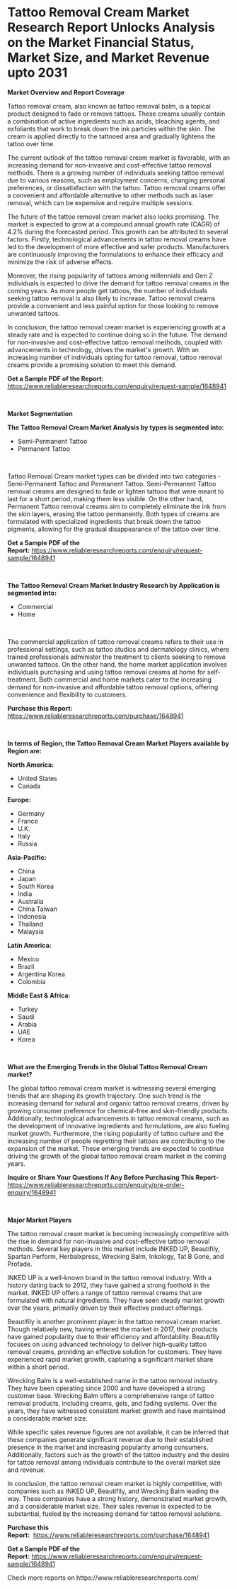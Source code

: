 <p><h1>Tattoo Removal Cream Market Research Report Unlocks Analysis on the Market Financial Status, Market Size, and Market Revenue upto 2031</h1></p><p><strong>Market Overview and Report Coverage</strong></p>
<p><p>Tattoo removal cream, also known as tattoo removal balm, is a topical product designed to fade or remove tattoos. These creams usually contain a combination of active ingredients such as acids, bleaching agents, and exfoliants that work to break down the ink particles within the skin. The cream is applied directly to the tattooed area and gradually lightens the tattoo over time.</p><p>The current outlook of the tattoo removal cream market is favorable, with an increasing demand for non-invasive and cost-effective tattoo removal methods. There is a growing number of individuals seeking tattoo removal due to various reasons, such as employment concerns, changing personal preferences, or dissatisfaction with the tattoo. Tattoo removal creams offer a convenient and affordable alternative to other methods such as laser removal, which can be expensive and require multiple sessions.</p><p>The future of the tattoo removal cream market also looks promising. The market is expected to grow at a compound annual growth rate (CAGR) of 4.2% during the forecasted period. This growth can be attributed to several factors. Firstly, technological advancements in tattoo removal creams have led to the development of more effective and safer products. Manufacturers are continuously improving the formulations to enhance their efficacy and minimize the risk of adverse effects.</p><p>Moreover, the rising popularity of tattoos among millennials and Gen Z individuals is expected to drive the demand for tattoo removal creams in the coming years. As more people get tattoos, the number of individuals seeking tattoo removal is also likely to increase. Tattoo removal creams provide a convenient and less painful option for those looking to remove unwanted tattoos.</p><p>In conclusion, the tattoo removal cream market is experiencing growth at a steady rate and is expected to continue doing so in the future. The demand for non-invasive and cost-effective tattoo removal methods, coupled with advancements in technology, drives the market's growth. With an increasing number of individuals opting for tattoo removal, tattoo removal creams provide a promising solution to meet this demand.</p></p>
<p><strong>Get a Sample PDF of the Report:</strong> <a href="https://www.reliableresearchreports.com/enquiry/request-sample/1648941">https://www.reliableresearchreports.com/enquiry/request-sample/1648941</a></p>
<p>&nbsp;</p>
<p><strong>Market Segmentation</strong></p>
<p><strong>The Tattoo Removal Cream Market Analysis by types is segmented into:</strong></p>
<p><ul><li>Semi-Permanent Tattoo</li><li>Permanent Tattoo</li></ul></p>
<p>&nbsp;</p>
<p><p>Tattoo Removal Cream market types can be divided into two categories - Semi-Permanent Tattoo and Permanent Tattoo. Semi-Permanent Tattoo removal creams are designed to fade or lighten tattoos that were meant to last for a short period, making them less visible. On the other hand, Permanent Tattoo removal creams aim to completely eliminate the ink from the skin layers, erasing the tattoo permanently. Both types of creams are formulated with specialized ingredients that break down the tattoo pigments, allowing for the gradual disappearance of the tattoo over time.</p></p>
<p><strong>Get a Sample PDF of the Report:</strong>&nbsp;<a href="https://www.reliableresearchreports.com/enquiry/request-sample/1648941">https://www.reliableresearchreports.com/enquiry/request-sample/1648941</a></p>
<p>&nbsp;</p>
<p><strong>The Tattoo Removal Cream Market Industry Research by Application is segmented into:</strong></p>
<p><ul><li>Commercial</li><li>Home</li></ul></p>
<p>&nbsp;</p>
<p><p>The commercial application of tattoo removal creams refers to their use in professional settings, such as tattoo studios and dermatology clinics, where trained professionals administer the treatment to clients seeking to remove unwanted tattoos. On the other hand, the home market application involves individuals purchasing and using tattoo removal creams at home for self-treatment. Both commercial and home markets cater to the increasing demand for non-invasive and affordable tattoo removal options, offering convenience and flexibility to customers.</p></p>
<p><strong>Purchase this Report:</strong>&nbsp; <a href="https://www.reliableresearchreports.com/purchase/1648941">https://www.reliableresearchreports.com/purchase/1648941</a></p>
<p>&nbsp;</p>
<p><strong>In terms of Region, the Tattoo Removal Cream Market Players available by Region are:</strong></p>
<p>
    <p> <strong> North America: </strong>
        <ul>
            <li>United States</li>
            <li>Canada</li>
        </ul>
        </p> 
    <p> <strong> Europe: </strong>
        <ul>
            <li>Germany</li>
            <li>France</li>
            <li>U.K.</li>
            <li>Italy</li>
            <li>Russia</li>
        </ul>
        </p> 
    <p> <strong> Asia-Pacific: </strong>
        <ul>
            <li>China</li>
            <li>Japan</li>
            <li>South Korea</li>
            <li>India</li>
            <li>Australia</li>
            <li>China Taiwan</li>
            <li>Indonesia</li>
            <li>Thailand</li>
            <li>Malaysia</li>
        </ul>
        </p> 
    <p> <strong> Latin America: </strong>
        <ul>
            <li>Mexico</li>
            <li>Brazil</li>
            <li>Argentina Korea</li>
            <li>Colombia</li>
        </ul>
        </p> 
    <p> <strong> Middle East & Africa: </strong>
        <ul>
            <li>Turkey</li>
            <li>Saudi</li>
            <li>Arabia</li>
            <li>UAE</li>
            <li>Korea</li>
        </ul>
    </p>
    </p>
<p>&nbsp;</p>
<p><strong>What are the Emerging Trends in the Global Tattoo Removal Cream market?</strong></p>
<p><p>The global tattoo removal cream market is witnessing several emerging trends that are shaping its growth trajectory. One such trend is the increasing demand for natural and organic tattoo removal creams, driven by growing consumer preference for chemical-free and skin-friendly products. Additionally, technological advancements in tattoo removal creams, such as the development of innovative ingredients and formulations, are also fueling market growth. Furthermore, the rising popularity of tattoo culture and the increasing number of people regretting their tattoos are contributing to the expansion of the market. These emerging trends are expected to continue driving the growth of the global tattoo removal cream market in the coming years.</p></p>
<p><strong>Inquire or Share Your Questions If Any Before Purchasing This Report</strong>- <a href="https://www.reliableresearchreports.com/enquiry/pre-order-enquiry/1648941">https://www.reliableresearchreports.com/enquiry/pre-order-enquiry/1648941</a></p>
<p>&nbsp;</p>
<p><strong>Major Market Players</strong></p>
<p><p>The tattoo removal cream market is becoming increasingly competitive with the rise in demand for non-invasive and cost-effective tattoo removal methods. Several key players in this market include INKED UP, Beautifily, Spartan Perform, Herbalxpress, Wrecking Balm, Inkology, Tat B Gone, and Profade.</p><p>INKED UP is a well-known brand in the tattoo removal industry. With a history dating back to 2012, they have gained a strong foothold in the market. INKED UP offers a range of tattoo removal creams that are formulated with natural ingredients. They have seen steady market growth over the years, primarily driven by their effective product offerings.</p><p>Beautifily is another prominent player in the tattoo removal cream market. Though relatively new, having entered the market in 2017, their products have gained popularity due to their efficiency and affordability. Beautifily focuses on using advanced technology to deliver high-quality tattoo removal creams, providing an effective solution for customers. They have experienced rapid market growth, capturing a significant market share within a short period.</p><p>Wrecking Balm is a well-established name in the tattoo removal industry. They have been operating since 2000 and have developed a strong customer base. Wrecking Balm offers a comprehensive range of tattoo removal products, including creams, gels, and fading systems. Over the years, they have witnessed consistent market growth and have maintained a considerable market size.</p><p>While specific sales revenue figures are not available, it can be inferred that these companies generate significant revenue due to their established presence in the market and increasing popularity among consumers. Additionally, factors such as the growth of the tattoo industry and the desire for tattoo removal among individuals contribute to the overall market size and revenue.</p><p>In conclusion, the tattoo removal cream market is highly competitive, with companies such as INKED UP, Beautifily, and Wrecking Balm leading the way. These companies have a strong history, demonstrated market growth, and a considerable market size. Their sales revenue is expected to be substantial, fueled by the increasing demand for tattoo removal solutions.</p></p>
<p><strong>Purchase this Report:</strong>&nbsp;&nbsp;<a href="https://www.reliableresearchreports.com/purchase/1648941">https://www.reliableresearchreports.com/purchase/1648941</a></p>
<p></p>
<p><strong>Get a Sample PDF of the Report:</strong>&nbsp;<a href="https://www.reliableresearchreports.com/enquiry/request-sample/1648941">https://www.reliableresearchreports.com/enquiry/request-sample/1648941</a></p>
<p>Check more reports on https://www.reliableresearchreports.com/</p>